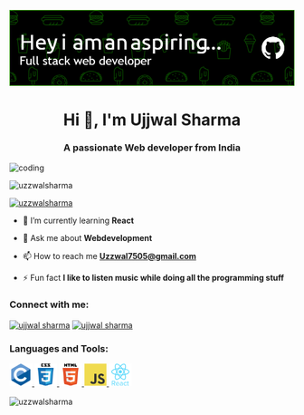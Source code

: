 ![Header](https://github.com/UzzwalSharma/UzzwalSharma/blob/main/github-header-image%20(2).png)
<h1 align="center">Hi 👋, I'm Ujjwal Sharma</h1>
<h3 align="center">A passionate Web developer from India</h3>
<img src="https://camo.githubusercontent.com/7de37139d0b4c1ce40865e799b446c0e963a3dd8fb68d239707237c40604fa3d/68747470733a2f2f63646e2e6472696262626c652e636f6d2f75736572732f3733303730332f73637265656e73686f74732f363538313234332f6176656e746f2e676966" alt="coding" width="600px" />
<p align="left"> <img src="https://komarev.com/ghpvc/?username=uzzwalsharma&label=Profile%20views&color=0e75b6&style=flat" alt="uzzwalsharma" /> </p>

<p align="left"> <a href="https://github.com/ryo-ma/github-profile-trophy"><img src="https://github-profile-trophy.vercel.app/?username=uzzwalsharma" alt="uzzwalsharma" /></a> </p>

- 🌱 I’m currently learning **React**

- 💬 Ask me about **Webdevelopment**

- 📫 How to reach me **Uzzwal7505@gmail.com**

- ⚡ Fun fact **I like to listen music while doing all the programming stuff**

<h3 align="left">Connect with me:</h3>
<p align="left">
<a href="linkedin.com/in/ujjwal-sharma-3a1395279" target="blank"><img align="center" src="https://raw.githubusercontent.com/rahuldkjain/github-profile-readme-generator/master/src/images/icons/Social/linked-in-alt.svg" alt="ujjwal sharma" height="30" width="40" /></a>
<a href="https://www.youtube.com/channel/UC0stejJNH-K2pRkqr9fjl0g" target="blank"><img align="center" src="https://raw.githubusercontent.com/rahuldkjain/github-profile-readme-generator/master/src/images/icons/Social/youtube.svg" alt="ujjwal sharma" height="30" width="40" /></a>
</p>

<h3 align="left">Languages and Tools:</h3>
<p align="left"> <a href="https://www.cprogramming.com/" target="_blank" rel="noreferrer"> <img src="https://raw.githubusercontent.com/devicons/devicon/master/icons/c/c-original.svg" alt="c" width="40" height="40"/> </a> <a href="https://www.w3schools.com/css/" target="_blank" rel="noreferrer"> <img src="https://raw.githubusercontent.com/devicons/devicon/master/icons/css3/css3-original-wordmark.svg" alt="css3" width="40" height="40"/> </a> <a href="https://www.w3.org/html/" target="_blank" rel="noreferrer"> <img src="https://raw.githubusercontent.com/devicons/devicon/master/icons/html5/html5-original-wordmark.svg" alt="html5" width="40" height="40"/> </a> <a href="https://developer.mozilla.org/en-US/docs/Web/JavaScript" target="_blank" rel="noreferrer"> <img src="https://raw.githubusercontent.com/devicons/devicon/master/icons/javascript/javascript-original.svg" alt="javascript" width="40" height="40"/> </a> <a href="https://reactjs.org/" target="_blank" rel="noreferrer"> <img src="https://raw.githubusercontent.com/devicons/devicon/master/icons/react/react-original-wordmark.svg" alt="react" width="40" height="40"/> </a> </p>

<p><img align="center" src="https://github-readme-stats.vercel.app/api/top-langs?username=uzzwalsharma&show_icons=true&locale=en&layout=compact" alt="uzzwalsharma" /></p>
